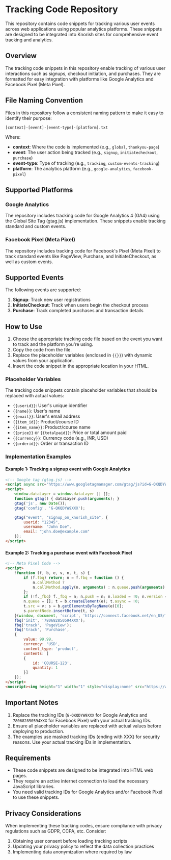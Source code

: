 # Tracking Code Repository

This repository contains code snippets for tracking various user events across web applications using popular analytics platforms. These snippets are designed to be integrated into Knorish sites for comprehensive event tracking and analytics.

## Overview

The tracking code snippets in this repository enable tracking of various user interactions such as signups, checkout initiation, and purchases. They are formatted for easy integration with platforms like Google Analytics and Facebook Pixel (Meta Pixel).

## File Naming Convention

Files in this repository follow a consistent naming pattern to make it easy to identify their purpose:

```
[context]-[event]-[event-type]-[platform].txt
```

Where:
- **context**: Where the code is implemented (e.g., `global`, `thankyou-page`)
- **event**: The user action being tracked (e.g., `signup`, `initiatecheckout`, `purchase`)
- **event-type**: Type of tracking (e.g., `tracking`, `custom-events-tracking`)
- **platform**: The analytics platform (e.g., `google-analytics`, `facebook-pixel`)

## Supported Platforms

### Google Analytics

The repository includes tracking code for Google Analytics 4 (GA4) using the Global Site Tag (gtag.js) implementation. These snippets enable tracking standard and custom events.

### Facebook Pixel (Meta Pixel)

The repository includes tracking code for Facebook's Pixel (Meta Pixel) to track standard events like PageView, Purchase, and InitiateCheckout, as well as custom events.

## Supported Events

The following events are supported:

1. **Signup**: Track new user registrations
2. **InitiateCheckout**: Track when users begin the checkout process
3. **Purchase**: Track completed purchases and transaction details

## How to Use

1. Choose the appropriate tracking code file based on the event you want to track and the platform you're using.
2. Copy the code from the file.
3. Replace the placeholder variables (enclosed in `{{}}`) with dynamic values from your application.
4. Insert the code snippet in the appropriate location in your HTML.

### Placeholder Variables

The tracking code snippets contain placeholder variables that should be replaced with actual values:

- `{{userid}}`: User's unique identifier
- `{{name}}`: User's name
- `{{email}}`: User's email address
- `{{item_id}}`: Product/course ID
- `{{item_name}}`: Product/course name
- `{{price}}` or `{{totalpaid}}`: Price or total amount paid
- `{{currency}}`: Currency code (e.g., INR, USD)
- `{{orderid}}`: Order or transaction ID

### Implementation Examples

#### Example 1: Tracking a signup event with Google Analytics

```html
<!-- Google tag (gtag.js) -->
<script async src="https://www.googletagmanager.com/gtag/js?id=G-QKQDYW9XXX"></script>
<script>
    window.dataLayer = window.dataLayer || [];
    function gtag() { dataLayer.push(arguments); }
    gtag('js', new Date());
    gtag('config', 'G-QKQDYW9XXX');

    gtag("event", "signup_on_knorish_site", {
        userid: "12345",
        username: "John Doe",
        email: "john.doe@example.com"
    });
</script>
```

#### Example 2: Tracking a purchase event with Facebook Pixel

```html
<!-- Meta Pixel Code -->
<script>
    !function (f, b, e, v, n, t, s) {
        if (f.fbq) return; n = f.fbq = function () {
            n.callMethod ?
            n.callMethod.apply(n, arguments) : n.queue.push(arguments)
        };
        if (!f._fbq) f._fbq = n; n.push = n; n.loaded = !0; n.version = '2.0';
        n.queue = []; t = b.createElement(e); t.async = !0;
        t.src = v; s = b.getElementsByTagName(e)[0];
        s.parentNode.insertBefore(t, s)
    }(window, document, 'script', 'https://connect.facebook.net/en_US/fbevents.js');
    fbq('init', '780682850594XXX');
    fbq('track', 'PageView');
    fbq('track', 'Purchase',
    {
        value: 99.99,
        currency: 'USD',
        content_type: 'product',
        contents: [
        {
            id: 'COURSE-123',
            quantity: 1
        }]
    });
</script>
<noscript><img height="1" width="1" style="display:none" src="https://www.facebook.com/tr?id=780682850594XXX&ev=PageView&noscript=1" /></noscript>
```

## Important Notes

1. Replace the tracking IDs (`G-QKQDYW9XXX` for Google Analytics and `780682850594XXX` for Facebook Pixel) with your actual tracking IDs.
2. Ensure all placeholder variables are replaced with actual values before deploying to production.
3. The examples use masked tracking IDs (ending with XXX) for security reasons. Use your actual tracking IDs in implementation.

## Requirements

- These code snippets are designed to be integrated into HTML web pages.
- They require an active internet connection to load the necessary JavaScript libraries.
- You need valid tracking IDs for Google Analytics and/or Facebook Pixel to use these snippets.

## Privacy Considerations

When implementing these tracking codes, ensure compliance with privacy regulations such as GDPR, CCPA, etc. Consider:

1. Obtaining user consent before loading tracking scripts
2. Updating your privacy policy to reflect the data collection practices
3. Implementing data anonymization where required by law